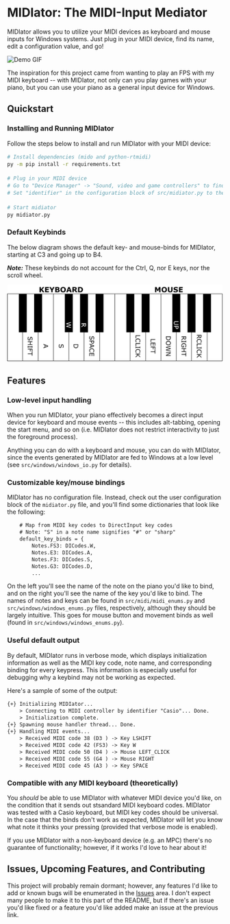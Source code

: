 # MIDIator: The MIDI-Input Mediator

MIDIator allows you to utilize your MIDI devices as keyboard and mouse inputs for Windows systems. Just plug in your MIDI device, find its name, edit a configuration value, and go!

![Demo GIF](img/demo.gif)

The inspiration for this project came from wanting to play an FPS with my MIDI keyboard -- with MIDIator, not only can you play games with your piano, but you can use your piano as a general input device for Windows.

## Quickstart

### Installing and Running MIDIator

Follow the steps below to install and run MIDIator with your MIDI device:

```bash
# Install dependencies (mido and python-rtmidi)
py -m pip install -r requirements.txt

# Plug in your MIDI device
# Go to "Device Manager" -> "Sound, video and game controllers" to find its name
# Set "identifier" in the configuration block of src/midiator.py to the device's name 

# Start midiator
py midiator.py
```

### Default Keybinds

The below diagram shows the default key- and mouse-binds for MIDIator, starting at C3 and going up to B4.

***Note:*** These keybinds do not account for the Ctrl, Q, nor E keys, nor the scroll wheel.

![Keybind Diagram](img/keybinds.png)

## Features

### Low-level input handling

When you run MIDIator, your piano effectively becomes a direct input device for keyboard and mouse events -- this includes alt-tabbing, opening the start menu, and so on (i.e. MIDIator does not restrict interactivity to just the foreground process).

Anything you can do with a keyboard and mouse, you can do with MIDIator, since the events generated by MIDIator are fed to Windows at a low level (see `src/windows/windows_io.py` for details).

### Customizable key/mouse bindings

MIDIator has no configuration file. Instead, check out the user configuration block of the `midiator.py` file, and you'll find some dictionaries that look like the following:

```python3
    # Map from MIDI key codes to DirectInput key codes
    # Note: "S" in a note name signifies "#" or "sharp"
    default_key_binds = {
        Notes.FS3: DICodes.W,
        Notes.E3: DICodes.A,
        Notes.F3: DICodes.S,
        Notes.G3: DICodes.D,
        ...
```

On the left you'll see the name of the note on the piano you'd like to bind, and on the right you'll see the name of the key you'd like to bind. The names of notes and keys can be found in `src/midi/midi_enums.py` and `src/windows/windows_enums.py` files, respectively, although they should be largely intuitive. This goes for mouse button and movement binds as well (found in `src/windows/windows_enums.py`).

### Useful default output

By default, MIDIator runs in verbose mode, which displays initialization information as well as the MIDI key code, note name, and corresponding binding for every keypress. This information is especially useful for debugging why a keybind may not be working as expected.

Here's a sample of some of the output:

```
{+} Initializing MIDIator...
    > Connecting to MIDI controller by identifier "Casio"... Done.
    > Initialization complete. 
{+} Spawning mouse handler thread... Done.
{+} Handling MIDI events...
    > Received MIDI code 38 (D3 ) -> Key LSHIFT
    > Received MIDI code 42 (FS3) -> Key W
    > Received MIDI code 50 (D4 ) -> Mouse LEFT_CLICK
    > Received MIDI code 55 (G4 ) -> Mouse RIGHT
    > Received MIDI code 45 (A3 ) -> Key SPACE
```

### Compatible with any MIDI keyboard (theoretically)

You *should* be able to use MIDIator with whatever MIDI device you'd like, on the condition that it sends out stsandard MIDI keyboard codes. MIDIator was tested with a Casio keyboard, but MIDI key codes should be universal. In the case that the binds don't work as expected, MIDIator will let you know what note it thinks your pressing (provided that verbose mode is enabled).

If you use MIDIator with a non-keyboard device (e.g. an MPC) there's no guarantee of functionality; however, if it works I'd love to hear about it!

## Issues, Upcoming Features, and Contributing

This project will probably remain dormant; however, any features I'd like to add or known bugs will be enumerated in the [Issues](https://github.com/ajstensland/MIDIator/issues) area. I don't expect many people to make it to this part of the README, but if there's an issue you'd like fixed or a feature you'd like added make an issue at the previous link.
